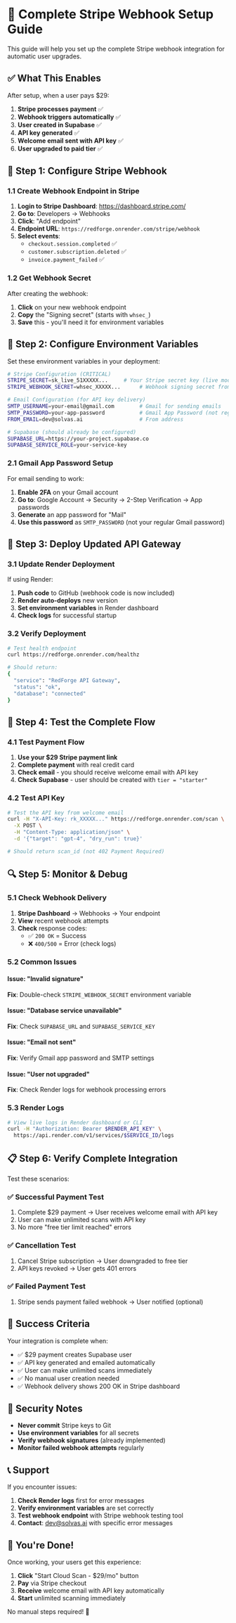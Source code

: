 # 🔗 Complete Stripe Webhook Setup Guide

This guide will help you set up the complete Stripe webhook integration for automatic user upgrades.

## ✅ What This Enables

After setup, when a user pays $29:
1. **Stripe processes payment** ✅
2. **Webhook triggers automatically** ✅ 
3. **User created in Supabase** ✅
4. **API key generated** ✅
5. **Welcome email sent with API key** ✅
6. **User upgraded to paid tier** ✅

## 🔧 Step 1: Configure Stripe Webhook

### 1.1 Create Webhook Endpoint in Stripe

1. **Login to Stripe Dashboard**: https://dashboard.stripe.com/
2. **Go to**: Developers → Webhooks
3. **Click**: "Add endpoint"
4. **Endpoint URL**: `https://redforge.onrender.com/stripe/webhook`
5. **Select events**:
   - `checkout.session.completed` ✅
   - `customer.subscription.deleted` ✅ 
   - `invoice.payment_failed` ✅

### 1.2 Get Webhook Secret

After creating the webhook:
1. **Click** on your new webhook endpoint
2. **Copy** the "Signing secret" (starts with `whsec_`)
3. **Save** this - you'll need it for environment variables

## 🔑 Step 2: Configure Environment Variables

Set these environment variables in your deployment:

```bash
# Stripe Configuration (CRITICAL)
STRIPE_SECRET=sk_live_51XXXXX...     # Your Stripe secret key (live mode)
STRIPE_WEBHOOK_SECRET=whsec_XXXXX...      # Webhook signing secret from Step 1.2

# Email Configuration (for API key delivery)
SMTP_USERNAME=your-email@gmail.com        # Gmail for sending emails
SMTP_PASSWORD=your-app-password           # Gmail App Password (not regular password)
FROM_EMAIL=dev@solvas.ai                  # From address

# Supabase (should already be configured)
SUPABASE_URL=https://your-project.supabase.co
SUPABASE_SERVICE_ROLE=your-service-key
```

### 2.1 Gmail App Password Setup

For email sending to work:

1. **Enable 2FA** on your Gmail account
2. **Go to**: Google Account → Security → 2-Step Verification → App passwords
3. **Generate** an app password for "Mail"
4. **Use this password** as `SMTP_PASSWORD` (not your regular Gmail password)

## 🚀 Step 3: Deploy Updated API Gateway

### 3.1 Update Render Deployment

If using Render:
1. **Push code** to GitHub (webhook code is now included)
2. **Render auto-deploys** new version
3. **Set environment variables** in Render dashboard
4. **Check logs** for successful startup

### 3.2 Verify Deployment

```bash
# Test health endpoint
curl https://redforge.onrender.com/healthz

# Should return:
{
  "service": "RedForge API Gateway",
  "status": "ok",
  "database": "connected"
}
```

## 🧪 Step 4: Test the Complete Flow

### 4.1 Test Payment Flow

1. **Use your $29 Stripe payment link**
2. **Complete payment** with real credit card
3. **Check email** - you should receive welcome email with API key
4. **Check Supabase** - user should be created with `tier = "starter"`

### 4.2 Test API Key

```bash
# Test the API key from welcome email
curl -H "X-API-Key: rk_XXXXX..." https://redforge.onrender.com/scan \
  -X POST \
  -H "Content-Type: application/json" \
  -d '{"target": "gpt-4", "dry_run": true}'

# Should return scan_id (not 402 Payment Required)
```

## 🔍 Step 5: Monitor & Debug

### 5.1 Check Webhook Delivery

1. **Stripe Dashboard** → Webhooks → Your endpoint
2. **View** recent webhook attempts 
3. **Check** response codes:
   - ✅ `200 OK` = Success
   - ❌ `400/500` = Error (check logs)

### 5.2 Common Issues

#### Issue: "Invalid signature" 
**Fix**: Double-check `STRIPE_WEBHOOK_SECRET` environment variable

#### Issue: "Database service unavailable"
**Fix**: Check `SUPABASE_URL` and `SUPABASE_SERVICE_KEY`

#### Issue: "Email not sent"
**Fix**: Verify Gmail app password and SMTP settings

#### Issue: "User not upgraded"
**Fix**: Check Render logs for webhook processing errors

### 5.3 Render Logs

```bash
# View live logs in Render dashboard or CLI
curl -H "Authorization: Bearer $RENDER_API_KEY" \
  https://api.render.com/v1/services/$SERVICE_ID/logs
```

## 📋 Step 6: Verify Complete Integration

Test these scenarios:

### ✅ Successful Payment Test
1. Complete $29 payment → User receives welcome email with API key
2. User can make unlimited scans with API key
3. No more "free tier limit reached" errors

### ✅ Cancellation Test  
1. Cancel Stripe subscription → User downgraded to free tier
2. API keys revoked → User gets 401 errors

### ✅ Failed Payment Test
1. Stripe sends payment failed webhook → User notified (optional)

## 🎯 Success Criteria

Your integration is complete when:

- ✅ $29 payment creates Supabase user
- ✅ API key generated and emailed automatically  
- ✅ User can make unlimited scans immediately
- ✅ No manual user creation needed
- ✅ Webhook delivery shows 200 OK in Stripe dashboard

## 🚨 Security Notes

- **Never commit** Stripe keys to Git
- **Use environment variables** for all secrets
- **Verify webhook signatures** (already implemented)
- **Monitor failed webhook attempts** regularly

## 📞 Support

If you encounter issues:

1. **Check Render logs** first for error messages
2. **Verify environment variables** are set correctly  
3. **Test webhook endpoint** with Stripe webhook testing tool
4. **Contact**: dev@solvas.ai with specific error messages

## 🎉 You're Done!

Once working, your users get this experience:
1. **Click** "Start Cloud Scan - $29/mo" button
2. **Pay** via Stripe checkout
3. **Receive** welcome email with API key automatically
4. **Start** unlimited scanning immediately

No manual steps required! 🚀